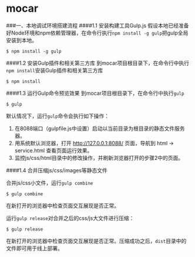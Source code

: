 mocar
=====
###一、本地调试环境搭建流程
####1.1 安装构建工具Gulp.js
假设本地已经准备好Node环境和npm依赖管理器，在命令行执行```npm install -g gulp```把gulp全局安装到本地。

```
$ npm install -g gulp
```

####1.2 安装Gulp插件和相关第三方库
到mocar项目根目录下，在命令行中执行```npm install```安装Gulp插件和相关第三方库

```
$ npm install
```

####1.3 运行Gulp命令预览效果
到mocar项目根目录下，在命令行中执行```gulp```

```
$ gulp
```
默认情况下，运行```gulp```命令会执行如下操作：

1. 在8088端口（gulpfile.js中设置）启动以当前目录为根目录的静态文件服务器。
2. 用系统默认浏览器，打开 http://127.0.0.1:8088/ 页面，导航到 html -> service.html 查看页面运行效果。
3. 监控js/css/html目录中的修改操作，并刷新浏览器打开的步骤2中的页面。

####1.4 合并压缩js/css/images等静态文件

合并js/css小文件，运行```gulp combine```

```
$ gulp combine
```

在新打开的浏览器中检查页面交互展现是否正常。

运行```gulp release```对合并之后的css/js大文件进行压缩：

```
$ gulp release
```

在新打开的浏览器中检查页面交互展现是否正常。压缩成功之后，```dist```目录中的文件即可用于线上部署。
